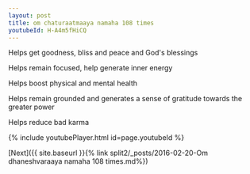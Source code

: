 ```yaml
---
layout: post
title: om chaturaatmaaya namaha 108 times
youtubeId: H-A4m5fHiCQ
---
```

 
 
Helps get goodness, bliss and peace and God's blessings
 
Helps remain focused, help generate inner energy 
 
Helps boost physical and mental health 
 
Helps remain grounded and generates a sense of gratitude towards the greater power 
 
Helps reduce bad karma
 
 
 
 


{% include youtubePlayer.html id=page.youtubeId %}
 
[Next]({{ site.baseurl }}{% link  split2/_posts/2016-02-20-Om dhaneshvaraaya namaha 108 times.md%})
 
